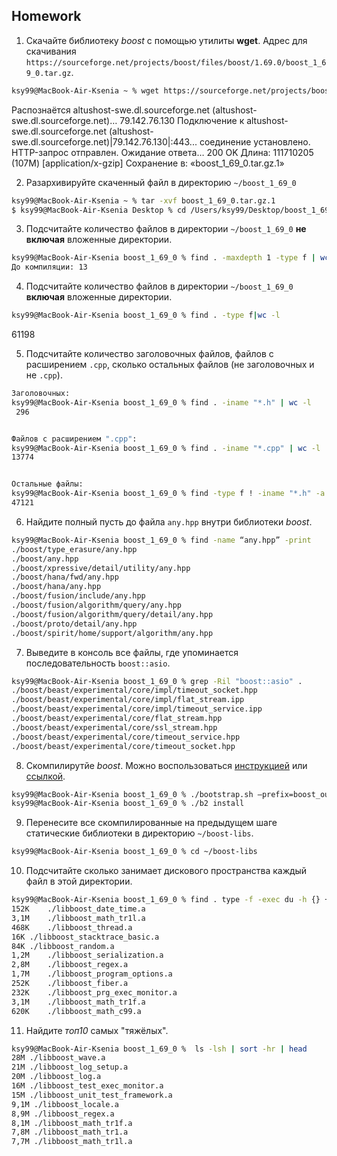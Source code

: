 
## Homework

1) Скачайте библиотеку *boost* с помощью утилиты **wget**. Адрес для скачивания `https://sourceforge.net/projects/boost/files/boost/1.69.0/boost_1_69_0.tar.gz`.
```bash
ksy99@MacBook-Air-Ksenia ~ % wget https://sourceforge.net/projects/boost/files/boost/1.69.0/boost_1_69_0.tar.gz
```
Распознаётся altushost-swe.dl.sourceforge.net (altushost-swe.dl.sourceforge.net)… 79.142.76.130
Подключение к altushost-swe.dl.sourceforge.net (altushost-swe.dl.sourceforge.net)|79.142.76.130|:443... соединение установлено.
HTTP-запрос отправлен. Ожидание ответа… 200 OK
Длина: 111710205 (107M) [application/x-gzip]
Сохранение в: «boost_1_69_0.tar.gz.1»

2) Разархивируйте скаченный файл в директорию `~/boost_1_69_0`
```bash
ksy99@MacBook-Air-Ksenia ~ % tar -xvf boost_1_69_0.tar.gz.1
$ ksy99@MacBook-Air-Ksenia Desktop % cd /Users/ksy99/Desktop/boost_1_69_0
```
3) Подсчитайте количество файлов в директории `~/boost_1_69_0` **не включая** вложенные директории.
```bash
ksy99@MacBook-Air-Ksenia boost_1_69_0 % find . -maxdepth 1 -type f | wc -l
До компиляции: 13
```
4) Подсчитайте количество файлов в директории `~/boost_1_69_0` **включая** вложенные директории.
```bash
ksy99@MacBook-Air-Ksenia boost_1_69_0 % find . -type f|wc -l
```
61198

5) Подсчитайте количество заголовочных файлов, файлов с расширением `.cpp`, сколько остальных файлов (не заголовочных и не `.cpp`).
```bash
Заголовочных:
ksy99@MacBook-Air-Ksenia boost_1_69_0 % find . -iname "*.h" | wc -l
 296


Файлов с расширением ".cpp":
ksy99@MacBook-Air-Ksenia boost_1_69_0 % find . -iname "*.cpp" | wc -l
13774


Остальные файлы:
ksy99@MacBook-Air-Ksenia boost_1_69_0 % find -type f ! -iname "*.h" -a ! -iname "*.cpp" | wc -l
47121
```



6) Найдите полный пусть до файла `any.hpp` внутри библиотеки *boost*.
```bash
ksy99@MacBook-Air-Ksenia boost_1_69_0 % find -name “any.hpp” -print 
./boost/type_erasure/any.hpp
./boost/any.hpp
./boost/xpressive/detail/utility/any.hpp
./boost/hana/fwd/any.hpp
./boost/hana/any.hpp
./boost/fusion/include/any.hpp
./boost/fusion/algorithm/query/any.hpp
./boost/fusion/algorithm/query/detail/any.hpp
./boost/proto/detail/any.hpp
./boost/spirit/home/support/algorithm/any.hpp
```

7) Выведите в консоль все файлы, где упоминается последовательность `boost::asio`.
```bash
ksy99@MacBook-Air-Ksenia boost_1_69_0 % grep -Ril "boost::asio" .
./boost/beast/experimental/core/impl/timeout_socket.hpp
./boost/beast/experimental/core/impl/flat_stream.ipp
./boost/beast/experimental/core/impl/timeout_service.ipp
./boost/beast/experimental/core/flat_stream.hpp
./boost/beast/experimental/core/ssl_stream.hpp
./boost/beast/experimental/core/timeout_service.hpp
./boost/beast/experimental/core/timeout_socket.hpp
```

8) Скомпилирутйе *boost*. Можно воспользоваться [инструкцией](https://www.boost.org/doc/libs/1_61_0/more/getting_started/unix-variants.html#or-build-custom-binaries) или [ссылкой](https://codeyarns.com/2017/01/24/how-to-build-boost-on-linux/).
```bash
ksy99@MacBook-Air-Ksenia boost_1_69_0 % ./bootstrap.sh –prefix=boost_output
ksy99@MacBook-Air-Ksenia boost_1_69_0 % ./b2 install
```

9) Перенесите все скомпилированные на предыдущем шаге статические библиотеки в директорию `~/boost-libs`.
```bash
ksy99@MacBook-Air-Ksenia boost_1_69_0 % cd ~/boost-libs

```
10) Подсчитайте сколько занимает дискового пространства каждый файл в этой директории.
```bash
ksy99@MacBook-Air-Ksenia boost_1_69_0 % find . type -f -exec du -h {} +|sort -rh | head -n 10
152K	./libboost_date_time.a
3,1M	./libboost_math_tr1l.a
468K	./libboost_thread.a
16K	./libboost_stacktrace_basic.a
84K	./libboost_random.a
1,2M	./libboost_serialization.a
2,8M	./libboost_regex.a
1,7M	./libboost_program_options.a
252K	./libboost_fiber.a
232K	./libboost_prg_exec_monitor.a
3,1M	./libboost_math_tr1f.a
620K	./libboost_math_c99.a

```
11) Найдите *топ10* самых "тяжёлых".
```bash
ksy99@MacBook-Air-Ksenia boost_1_69_0 %  ls -lsh | sort -hr | head
28M ./libboost_wave.a
21M ./libboost_log_setup.a
20M ./libboost_log.a
16M ./libboost_test_exec_monitor.a
15M ./libboost_unit_test_framework.a
9,1M ./libboost_locale.a
8,9M ./libboost_regex.a
8,1M ./libboost_math_tr1f.a
7,8M ./libboost_math_tr1.a
7,7M ./libboost_math_tr1l.a
```
